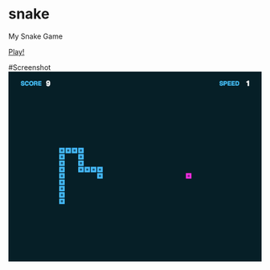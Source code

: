 # snake
My Snake Game

[Play!](http://strawstack.github.io/snake/)

#Screenshot
![](./Screenshot.png)
